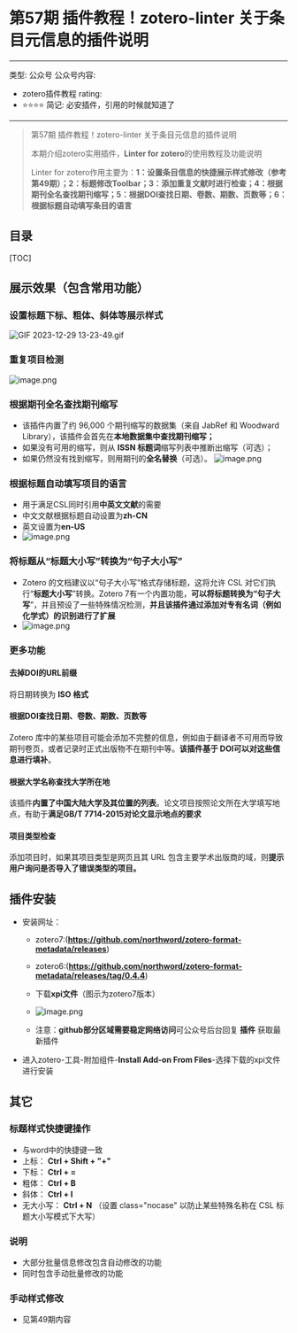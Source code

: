# 第57期 插件教程！zotero-linter 关于条目元信息的插件说明

---
类型: 公众号
公众号内容:
  - zotero插件教程
rating:
  - ⭐⭐⭐⭐
简记: 必安插件，引用的时候就知道了
---

> 第57期 插件教程！zotero-linter 关于条目元信息的插件说明
> 
> 本期介绍zotero实用插件，**Linter for zotero**的使用教程及功能说明
> 
> Linter for zotero作用主要为：**1：设置条目信息的快捷展示样式修改（参考第49期）；2：标题修改Toolbar；3：添加重复文献时进行检查；4：根据期刊全名查找期刊缩写；5：根据DOI查找日期、卷数、期数、页数等；6：根据标题自动填写条目的语言**

## 目录

[TOC]

## 展示效果（包含常用功能）

### 设置标题下标、粗体、斜体等展示样式

![GIF 2023-12-29 13-23-49.gif](https://pic-go-42.oss-cn-guangzhou.aliyuncs.com/img/GIF%202023-12-29%2013-23-49.gif)

### 重复项目检测

![image.png](https://pic-go-42.oss-cn-guangzhou.aliyuncs.com/img/20231229132751.png)

### 根据期刊全名查找期刊缩写

- 该插件内置了约 96,000 个期刊缩写的数据集（来自 JabRef 和 Woodward Library），该插件会首先在**本地数据集中查找期刊缩写；**
- 如果没有可用的缩写，则从 **ISSN 标题词**缩写列表中推断出缩写（可选）；
- 如果仍然没有找到缩写，则用期刊的**全名替换**（可选）。
![image.png](https://pic-go-42.oss-cn-guangzhou.aliyuncs.com/img/20231229133135.png)

### 根据标题自动填写项目的语言

- 用于满足CSL同时引用**中英文文献**的需要
- 中文文献根据标题自动设置为**zh-CN**
- 英文设置为**en-US**
- ![image.png](https://pic-go-42.oss-cn-guangzhou.aliyuncs.com/img/20231229133844.png)

### 将标题从“标题大小写”转换为“句子大小写”

- Zotero 的文档建议以“句子大小写”格式存储标题，这将允许 CSL 对它们执行“**标题大小写**”转换。Zotero 7有一个内置功能，**可以将标题转换为“句子大写**”，并且预设了一些特殊情况检测，**并且该插件通过添加对专有名词（例如化学式）的识别进行了扩展**
- ![image.png](https://pic-go-42.oss-cn-guangzhou.aliyuncs.com/img/20231229134213.png)

### 更多功能

#### 去掉DOI的URL前缀

将日期转换为 **ISO 格式**

#### 根据DOI查找日期、卷数、期数、页数等

Zotero 库中的某些项目可能会添加不完整的信息，例如由于翻译者不可用而导致期刊卷页，或者记录时正式出版物不在期刊中等。**该插件基于 DOI可以对这些信息进行填补**。

#### 根据大学名称查找大学所在地

该插件**内置了中国大陆大学及其位置的列表**。论文项目按照论文所在大学填写地点，有助于**满足GB/T 7714-2015对论文显示地点的要求**

#### 项目类型检查

添加项目时，如果其项目类型是网页且其 URL 包含主要学术出版商的域，则**提示用户询问是否导入了错误类型的项目。**

## 插件安装

- 安装网址： 
	- zotero7:(**https://github.com/northword/zotero-format-metadata/releases**)
	- zotero6:(**https://github.com/northword/zotero-format-metadata/releases/tag/0.4.4**)
	- 下载**xpi文件**（图示为zotero7版本）
	- ![image.png](https://pic-go-42.oss-cn-guangzhou.aliyuncs.com/img/20231229135830.png)

	- 注意：**github部分区域需要稳定网络访问**可公众号后台回复 **插件** 获取最新插件
- 进入zotero-工具-附加组件-**Install Add-on From Files**-选择下载的xpi文件进行安装

## 其它

### 标题样式快捷键操作

- 与word中的快捷键一致
- 上标： **Ctrl + Shift + "+"**
- 下标： **Ctrl + =**
- 粗体： **Ctrl + B**
- 斜体： **Ctrl + I**
- 无大小写： **Ctrl + N** （设置 class="nocase" 以防止某些特殊名称在 CSL 标题大小写模式下大写）

### 说明

- 大部分批量信息修改包含自动修改的功能
- 同时包含手动批量修改的功能

### 手动样式修改

- 见第49期内容





